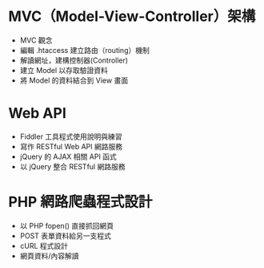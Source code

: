 # MVC（Model-View-Controller）架構
- MVC 觀念
- 編輯 .htaccess 建立路由（routing）機制
- 解讀網址，建構控制器(Controller)
- 建立 Model 以存取驗證資料
- 將 Model 的資料結合到 View 畫面

# Web API
- Fiddler 工具程式使用說明與練習
- 寫作 RESTful Web API 網路服務
- jQuery 的 AJAX 相關 API 函式
- 以 jQuery 整合 RESTful 網路服務

# PHP 網路爬蟲程式設計
- 以 PHP fopen() 直接抓回網頁
- POST 表單資料給另一支程式
- cURL 程式設計
- 網頁資料/內容解讀

